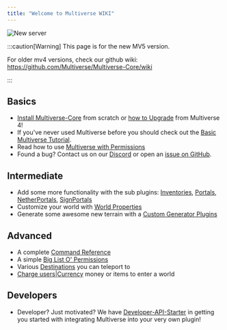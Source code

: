 ```yaml
---
title: "Welcome to Multiverse WIKI"
---
```


![New server](/multiverse5-long.svg)

:::caution[Warning]
This page is for the new MV5 version.

For older mv4 versions, check our github wiki: https://github.com/Multiverse/Multiverse-Core/wiki

:::

## Basics

- [Install Multiverse-Core](/core/fundamentals/installation) from scratch or [how to Upgrade](/mv5/welcome/upgrading) from Multiverse 4!
- If you've never used Multiverse before you should check out the [Basic Multiverse Tutorial](/core/fundamentals/basic-usage).
- Read how to use [Multiverse with Permissions](/core/fundamentals/permissions-setup)
- Found a bug? Contact us on our [Discord](https://discord.gg/NZtfKky) or open an [issue on GitHub](https://github.com/Multiverse/Multiverse-Core/issues/new).

## Intermediate

- Add some more functionality with the sub plugins: [Inventories](/inventories/), [Portals](/portals/), [NetherPortals](/netherportals/), [SignPortals](/signportals/)
- Customize your world with [World Properties](/core/fundamentals/world-properties)
- Generate some awesome new terrain with a [Custom Generator Plugins](/core/reference/custom-generator-plugins)

## Advanced

- A complete [Command Reference](/core/fundamentals/commands-usage)
- A simple [Big List O' Permissions](/core/reference/permissions-list)
- Various [Destinations](/core/reference/destinations) you can teleport to
- [Charge users|Currency](/core/how-to/setup-entry-fee) money or items to enter a world

## Developers

- Developer? Just motivated? We have [Developer-API-Starter](/core/developers/developer-api-starter) in getting you started with integrating Multiverse into your very own plugin!
